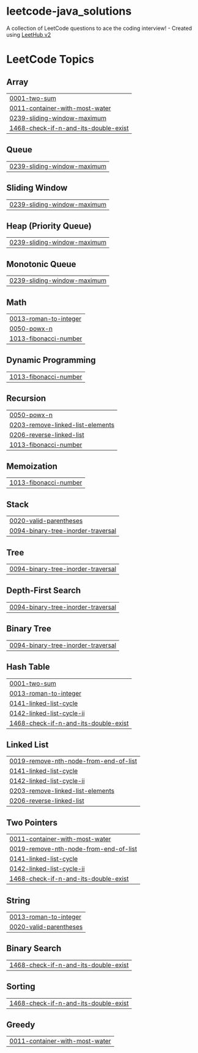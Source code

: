 # leetcode-java_solutions
A collection of LeetCode questions to ace the coding interview! - Created using [LeetHub v2](https://github.com/arunbhardwaj/LeetHub-2.0)

<!---LeetCode Topics Start-->
# LeetCode Topics
## Array
|  |
| ------- |
| [0001-two-sum](https://github.com/KunalBhardwaj-Star/leetcode-java_solutions/tree/master/0001-two-sum) |
| [0011-container-with-most-water](https://github.com/KunalBhardwaj-Star/leetcode-java_solutions/tree/master/0011-container-with-most-water) |
| [0239-sliding-window-maximum](https://github.com/KunalBhardwaj-Star/leetcode-java_solutions/tree/master/0239-sliding-window-maximum) |
| [1468-check-if-n-and-its-double-exist](https://github.com/KunalBhardwaj-Star/leetcode-java_solutions/tree/master/1468-check-if-n-and-its-double-exist) |
## Queue
|  |
| ------- |
| [0239-sliding-window-maximum](https://github.com/KunalBhardwaj-Star/leetcode-java_solutions/tree/master/0239-sliding-window-maximum) |
## Sliding Window
|  |
| ------- |
| [0239-sliding-window-maximum](https://github.com/KunalBhardwaj-Star/leetcode-java_solutions/tree/master/0239-sliding-window-maximum) |
## Heap (Priority Queue)
|  |
| ------- |
| [0239-sliding-window-maximum](https://github.com/KunalBhardwaj-Star/leetcode-java_solutions/tree/master/0239-sliding-window-maximum) |
## Monotonic Queue
|  |
| ------- |
| [0239-sliding-window-maximum](https://github.com/KunalBhardwaj-Star/leetcode-java_solutions/tree/master/0239-sliding-window-maximum) |
## Math
|  |
| ------- |
| [0013-roman-to-integer](https://github.com/KunalBhardwaj-Star/leetcode-java_solutions/tree/master/0013-roman-to-integer) |
| [0050-powx-n](https://github.com/KunalBhardwaj-Star/leetcode-java_solutions/tree/master/0050-powx-n) |
| [1013-fibonacci-number](https://github.com/KunalBhardwaj-Star/leetcode-java_solutions/tree/master/1013-fibonacci-number) |
## Dynamic Programming
|  |
| ------- |
| [1013-fibonacci-number](https://github.com/KunalBhardwaj-Star/leetcode-java_solutions/tree/master/1013-fibonacci-number) |
## Recursion
|  |
| ------- |
| [0050-powx-n](https://github.com/KunalBhardwaj-Star/leetcode-java_solutions/tree/master/0050-powx-n) |
| [0203-remove-linked-list-elements](https://github.com/KunalBhardwaj-Star/leetcode-java_solutions/tree/master/0203-remove-linked-list-elements) |
| [0206-reverse-linked-list](https://github.com/KunalBhardwaj-Star/leetcode-java_solutions/tree/master/0206-reverse-linked-list) |
| [1013-fibonacci-number](https://github.com/KunalBhardwaj-Star/leetcode-java_solutions/tree/master/1013-fibonacci-number) |
## Memoization
|  |
| ------- |
| [1013-fibonacci-number](https://github.com/KunalBhardwaj-Star/leetcode-java_solutions/tree/master/1013-fibonacci-number) |
## Stack
|  |
| ------- |
| [0020-valid-parentheses](https://github.com/KunalBhardwaj-Star/leetcode-java_solutions/tree/master/0020-valid-parentheses) |
| [0094-binary-tree-inorder-traversal](https://github.com/KunalBhardwaj-Star/leetcode-java_solutions/tree/master/0094-binary-tree-inorder-traversal) |
## Tree
|  |
| ------- |
| [0094-binary-tree-inorder-traversal](https://github.com/KunalBhardwaj-Star/leetcode-java_solutions/tree/master/0094-binary-tree-inorder-traversal) |
## Depth-First Search
|  |
| ------- |
| [0094-binary-tree-inorder-traversal](https://github.com/KunalBhardwaj-Star/leetcode-java_solutions/tree/master/0094-binary-tree-inorder-traversal) |
## Binary Tree
|  |
| ------- |
| [0094-binary-tree-inorder-traversal](https://github.com/KunalBhardwaj-Star/leetcode-java_solutions/tree/master/0094-binary-tree-inorder-traversal) |
## Hash Table
|  |
| ------- |
| [0001-two-sum](https://github.com/KunalBhardwaj-Star/leetcode-java_solutions/tree/master/0001-two-sum) |
| [0013-roman-to-integer](https://github.com/KunalBhardwaj-Star/leetcode-java_solutions/tree/master/0013-roman-to-integer) |
| [0141-linked-list-cycle](https://github.com/KunalBhardwaj-Star/leetcode-java_solutions/tree/master/0141-linked-list-cycle) |
| [0142-linked-list-cycle-ii](https://github.com/KunalBhardwaj-Star/leetcode-java_solutions/tree/master/0142-linked-list-cycle-ii) |
| [1468-check-if-n-and-its-double-exist](https://github.com/KunalBhardwaj-Star/leetcode-java_solutions/tree/master/1468-check-if-n-and-its-double-exist) |
## Linked List
|  |
| ------- |
| [0019-remove-nth-node-from-end-of-list](https://github.com/KunalBhardwaj-Star/leetcode-java_solutions/tree/master/0019-remove-nth-node-from-end-of-list) |
| [0141-linked-list-cycle](https://github.com/KunalBhardwaj-Star/leetcode-java_solutions/tree/master/0141-linked-list-cycle) |
| [0142-linked-list-cycle-ii](https://github.com/KunalBhardwaj-Star/leetcode-java_solutions/tree/master/0142-linked-list-cycle-ii) |
| [0203-remove-linked-list-elements](https://github.com/KunalBhardwaj-Star/leetcode-java_solutions/tree/master/0203-remove-linked-list-elements) |
| [0206-reverse-linked-list](https://github.com/KunalBhardwaj-Star/leetcode-java_solutions/tree/master/0206-reverse-linked-list) |
## Two Pointers
|  |
| ------- |
| [0011-container-with-most-water](https://github.com/KunalBhardwaj-Star/leetcode-java_solutions/tree/master/0011-container-with-most-water) |
| [0019-remove-nth-node-from-end-of-list](https://github.com/KunalBhardwaj-Star/leetcode-java_solutions/tree/master/0019-remove-nth-node-from-end-of-list) |
| [0141-linked-list-cycle](https://github.com/KunalBhardwaj-Star/leetcode-java_solutions/tree/master/0141-linked-list-cycle) |
| [0142-linked-list-cycle-ii](https://github.com/KunalBhardwaj-Star/leetcode-java_solutions/tree/master/0142-linked-list-cycle-ii) |
| [1468-check-if-n-and-its-double-exist](https://github.com/KunalBhardwaj-Star/leetcode-java_solutions/tree/master/1468-check-if-n-and-its-double-exist) |
## String
|  |
| ------- |
| [0013-roman-to-integer](https://github.com/KunalBhardwaj-Star/leetcode-java_solutions/tree/master/0013-roman-to-integer) |
| [0020-valid-parentheses](https://github.com/KunalBhardwaj-Star/leetcode-java_solutions/tree/master/0020-valid-parentheses) |
## Binary Search
|  |
| ------- |
| [1468-check-if-n-and-its-double-exist](https://github.com/KunalBhardwaj-Star/leetcode-java_solutions/tree/master/1468-check-if-n-and-its-double-exist) |
## Sorting
|  |
| ------- |
| [1468-check-if-n-and-its-double-exist](https://github.com/KunalBhardwaj-Star/leetcode-java_solutions/tree/master/1468-check-if-n-and-its-double-exist) |
## Greedy
|  |
| ------- |
| [0011-container-with-most-water](https://github.com/KunalBhardwaj-Star/leetcode-java_solutions/tree/master/0011-container-with-most-water) |
<!---LeetCode Topics End-->